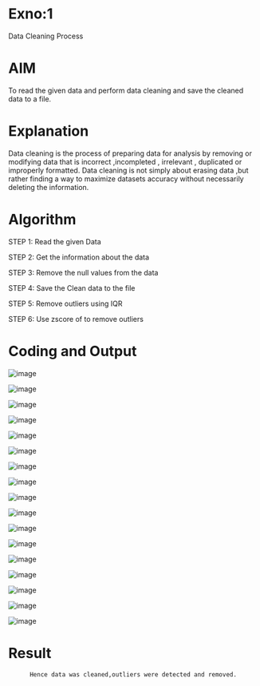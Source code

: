 # Exno:1
Data Cleaning Process

# AIM
To read the given data and perform data cleaning and save the cleaned data to a file.

# Explanation
Data cleaning is the process of preparing data for analysis by removing or modifying data that is incorrect ,incompleted , irrelevant , duplicated or improperly formatted. Data cleaning is not simply about erasing data ,but rather finding a way to maximize datasets accuracy without necessarily deleting the information.

# Algorithm
STEP 1: Read the given Data

STEP 2: Get the information about the data

STEP 3: Remove the null values from the data

STEP 4: Save the Clean data to the file

STEP 5: Remove outliers using IQR

STEP 6: Use zscore of to remove outliers

# Coding and Output

![image](https://github.com/user-attachments/assets/6aa833e0-7539-47d7-b25a-b79ccd669789)

![image](https://github.com/user-attachments/assets/243c31a7-905b-47cf-9c86-31aa9be133b7)

![image](https://github.com/user-attachments/assets/db921231-e9b3-4d6a-aaeb-76b10819dc3b)

![image](https://github.com/user-attachments/assets/7f52f667-92bd-4a37-a1a9-5ec5b2d303fe)

![image](https://github.com/user-attachments/assets/60e03fa9-1ea5-4049-8d34-651b916a1e4a)

![image](https://github.com/user-attachments/assets/52257345-aa9b-4098-a330-205937315389)

![image](https://github.com/user-attachments/assets/0ea81fbf-ea73-4a9a-8a70-d3b885525a8f)

![image](https://github.com/user-attachments/assets/b0938f89-7c22-4086-8a11-da0827284f97)

![image](https://github.com/user-attachments/assets/6cee37a4-61d0-4b80-b53c-0b13144ef889)

![image](https://github.com/user-attachments/assets/3405554e-a064-4ad3-b3b3-e730fa060a4a)

![image](https://github.com/user-attachments/assets/5a964c24-67b4-4970-b938-b6c2d023e378)

![image](https://github.com/user-attachments/assets/ef2e57a4-42f5-494b-b82f-f251d243b052)

![image](https://github.com/user-attachments/assets/9bd7894c-3c0b-4673-8df3-906c2c3ece26)

![image](https://github.com/user-attachments/assets/49189620-4f28-4a0f-9952-7da9131df53b)

![image](https://github.com/user-attachments/assets/0c1d281a-d7a6-4ca8-96ba-e1a874715e39)

![image](https://github.com/user-attachments/assets/54cda7a6-33ff-42d7-9839-df4106666419)

![image](https://github.com/user-attachments/assets/d707b23c-cecc-4bca-b96e-5e69d5c4ab84)


# Result
          Hence data was cleaned,outliers were detected and removed.
